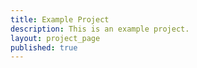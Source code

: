 ```yaml
---
title: Example Project
description: This is an example project.
layout: project_page
published: true
---
```


